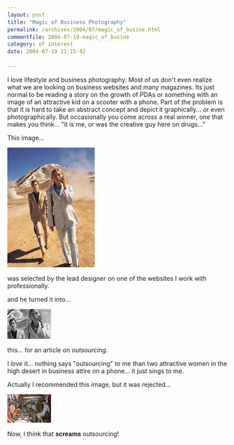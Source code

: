 ```yaml
---
layout: post
title: "Magic of Business Photography"
permalink: /archives/2004/07/magic_of_busine.html
commentfile: 2004-07-19-magic_of_busine
category: of interest
date: 2004-07-19 11:15:42

---
```


I love lifestyle and business photography. Most of us don't even realize what we are looking on business websites and many magazines. Its just normal to be reading a story on the growth of PDAs or something with an image of an attractive kid on a scooter with a phone. Part of the problem is that it is hard to take an abstract concept and depict it graphically... or even photographically. But occasionally you come across a real winner, one that makes you think... "it is me, or was the creative guy here on drugs..."

This image...

<a href="/assets/images/getty_women_on_phone_image.jpg"><img src="/assets/images/getty_women_on_phone_image-thumb.jpg" width="200" height="274" alt="ray lifestyle image" border="0" /></a>

was selected by the lead designer on one of the websites I work with professionally.

and he turned it into...

<a href="/assets/images/20040714_fp_homepage.jpg"><img src="/assets/images/20040714_fp_homepage-thumb.jpg" width="100" height="68" border="0" alt="resulting lifestyle image"  class="img_plain"/></a>

this... for an article on *outsourcing*.

I *love* it... nothing says "outsourcing" to me than two attractive women in the high desert in business attire on a phone... it just sings to me.

Actually I recommended this image, but it was rejected...

<a href="/assets/images/sweatshop_mumbai.jpg"><img src="/assets/images/sweatshop_mumbai-thumb.jpeg" width="100" height="65" alt="sweat shop image" border="0" /></a>

Now, I think that **screams** outsourcing!
